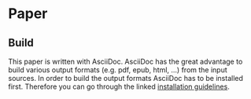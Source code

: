# Paper

## Build

This paper is written with AsciiDoc. AsciiDoc has the great advantage to build various output formats (e.g. pdf, epub, html, ...) from the input sources. In order to build the output formats AsciiDoc has to be installed first. Therefore you can go through the linked [installation guidelines](http://www.methods.co.nz/asciidoc/INSTALL.html).



